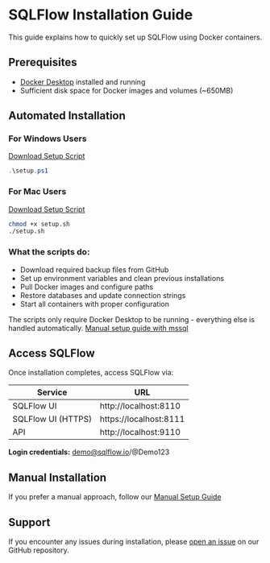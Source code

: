 # SQLFlow Installation Guide

This guide explains how to quickly set up SQLFlow using Docker containers.

## Prerequisites

- [Docker Desktop](https://github.com/TahirRiaz/SQLFlow/blob/master/Sandbox/install-docker.md) installed and running
- Sufficient disk space for Docker images and volumes (~650MB)

## Automated Installation

### For Windows Users
[Download Setup Script](https://github.com/TahirRiaz/SQLFlow/blob/master/Sandbox/setup.ps1) 

```powershell
.\setup.ps1
```

### For Mac Users
[Download Setup Script](https://github.com/TahirRiaz/SQLFlow/blob/master/Sandbox/setup.sh)

```bash
chmod +x setup.sh
./setup.sh
```

### What the scripts do:
- Download required backup files from GitHub
- Set up environment variables and clean previous installations
- Pull Docker images and configure paths
- Restore databases and update connection strings
- Start all containers with proper configuration

The scripts only require Docker Desktop to be running - everything else is handled automatically.
[Manual setup guide with mssql](https://github.com/TahirRiaz/SQLFlow/blob/master/Sandbox/setup-guide.md)

## Access SQLFlow

Once installation completes, access SQLFlow via:

| Service | URL |
|---------|-----|
| SQLFlow UI | http://localhost:8110 |
| SQLFlow UI (HTTPS) | https://localhost:8111 |
| API | http://localhost:9110 |

**Login credentials:** demo@sqlflow.io/@Demo123

## Manual Installation

If you prefer a manual approach, follow our [Manual Setup Guide](https://github.com/TahirRiaz/SQLFlow/blob/master/Sandbox/ManualSetup.md)

## Support

If you encounter any issues during installation, please [open an issue](https://github.com/TahirRiaz/SQLFlow/issues) on our GitHub repository.